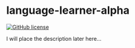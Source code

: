 # language-learner-alpha

[![GitHub license](https://img.shields.io/github/license/mashape/apistatus.svg)](http://opensource.org/licenses/MIT)

I will place the description later here...
